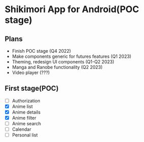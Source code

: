 # Shikimori App for Android(POC stage)


## Plans
- Finish POC stage (Q4 2022)
- Make components generic for futures features (Q1 2023)
- Theming, redesign UI components (Q1-Q2 2023)
- Manga and Ranobe functionality (Q2 2023)
- Video player (???)


## First stage(POC)
- [ ] Authorization
- [x] Anime list
- [x] Anime details
- [x] Anime filter
- [ ] Anime search
- [ ] Calendar
- [ ] Personal list
